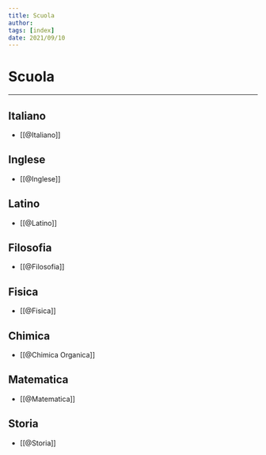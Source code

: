 ```yaml
---
title: Scuola 
author: 
tags: [index]
date: 2021/09/10
---
```

# Scuola
---
## Italiano
- [[@Italiano]]
## Inglese
- [[@Inglese]]
## Latino
- [[@Latino]]
## Filosofia
- [[@Filosofia]]
## Fisica
- [[@Fisica]]
## Chimica
- [[@Chimica Organica]]
## Matematica
- [[@Matematica]]
## Storia
- [[@Storia]]